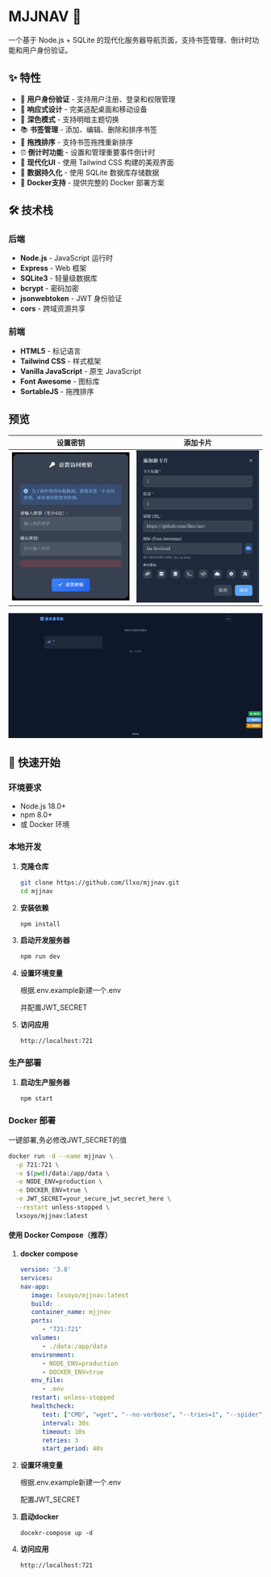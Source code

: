 # MJJNAV 🚀

一个基于 Node.js + SQLite 的现代化服务器导航页面，支持书签管理、倒计时功能和用户身份验证。

## ✨ 特性

- 🔐 **用户身份验证** - 支持用户注册、登录和权限管理
- 📱 **响应式设计** - 完美适配桌面和移动设备
- 🌙 **深色模式** - 支持明暗主题切换
- 📚 **书签管理** - 添加、编辑、删除和排序书签
- 🎯 **拖拽排序** - 支持书签拖拽重新排序
- ⏰ **倒计时功能** - 设置和管理重要事件倒计时
- 🎨 **现代化UI** - 使用 Tailwind CSS 构建的美观界面
- 💾 **数据持久化** - 使用 SQLite 数据库存储数据
- 🐳 **Docker支持** - 提供完整的 Docker 部署方案

## 🛠️ 技术栈

### 后端
- **Node.js** - JavaScript 运行时
- **Express** - Web 框架
- **SQLite3** - 轻量级数据库
- **bcrypt** - 密码加密
- **jsonwebtoken** - JWT 身份验证
- **cors** - 跨域资源共享

### 前端
- **HTML5** - 标记语言
- **Tailwind CSS** - 样式框架
- **Vanilla JavaScript** - 原生 JavaScript
- **Font Awesome** - 图标库
- **SortableJS** - 拖拽排序

## 预览


| 设置密钥 | 添加卡片 |
| -------- | ---------- |
| ![1](preview/1.png) | ![alt text](preview/2.png) |

![alt text](preview/3.png)

## 🚀 快速开始

### 环境要求

- Node.js 18.0+
- npm 8.0+
- 或 Docker 环境

### 本地开发

1. **克隆仓库**
   ```bash
   git clone https://github.com/llxo/mjjnav.git
   cd mjjnav
   ```

2. **安装依赖**
   ```bash
   npm install
   ```

3. **启动开发服务器**
   ```bash
   npm run dev
   ```

4. **设置环境变量**

   根据.env.example新建一个.env
   
   并配置JWT_SECRET

5. **访问应用**
   ```
   http://localhost:721
   ```

### 生产部署

1. **启动生产服务器**
   ```bash
   npm start
   ```

### Docker 部署
一键部署,务必修改JWT_SECRET的值
```bash
docker run -d --name mjjnav \
  -p 721:721 \
  -v $(pwd)/data:/app/data \
  -e NODE_ENV=production \
  -e DOCKER_ENV=true \
  -e JWT_SECRET=your_secure_jwt_secret_here \
  --restart unless-stopped \
  lxsoyo/mjjnav:latest
```

#### 使用 Docker Compose（推荐）

1. **docker compose**
   ```yaml
   version: '3.8'
   services:
   nav-app:
      image: lxsoyo/mjjnav:latest
      build: .
      container_name: mjjnav
      ports:
         - "721:721"
      volumes:
         - ./data:/app/data
      environment:
         - NODE_ENV=production
         - DOCKER_ENV=true
      env_file:
         - .env
      restart: unless-stopped
      healthcheck:
         test: ["CMD", "wget", "--no-verbose", "--tries=1", "--spider", "http://localhost:721/"]
         interval: 30s
         timeout: 10s
         retries: 3
         start_period: 40s
   ```

2. **设置环境变量**

   根据.env.example新建一个.env
   
   配置JWT_SECRET

3. **启动docker**
   ```
   docekr-compose up -d
   ```

4. **访问应用**
   ```
   http://localhost:721
   ```